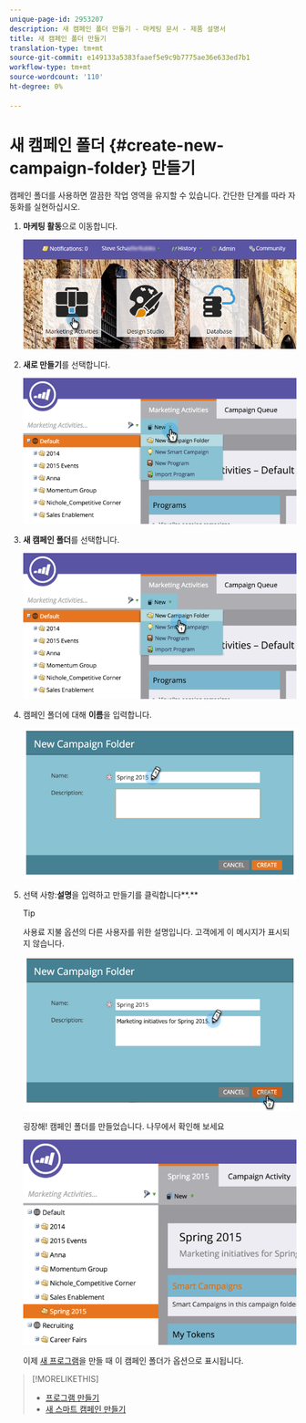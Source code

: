 ```yaml
---
unique-page-id: 2953207
description: 새 캠페인 폴더 만들기 - 마케팅 문서 - 제품 설명서
title: 새 캠페인 폴더 만들기
translation-type: tm+mt
source-git-commit: e149133a5383faaef5e9c9b7775ae36e633ed7b1
workflow-type: tm+mt
source-wordcount: '110'
ht-degree: 0%

---
```



# 새 캠페인 폴더 {#create-new-campaign-folder} 만들기

캠페인 폴더를 사용하면 깔끔한 작업 영역을 유지할 수 있습니다. 간단한 단계를 따라 자동화를 실현하십시오.

1. **마케팅 활동**&#x200B;으로 이동합니다.

   ![](assets/login-marketing-activities.png)

1. **새로 만들기**&#x200B;를 선택합니다.

   ![](assets/image2015-2-25-7-3a57-3a18.png)

1. **새 캠페인 폴더**&#x200B;를 선택합니다.

   ![](assets/image2015-2-25-7-3a58-3a15.png)

1. 캠페인 폴더에 대해 **이름**&#x200B;을 입력합니다.

   ![](assets/image2015-2-25-8-3a0-3a20.png)

1. 선택 사항:**설명**&#x200B;을 입력하고 만들기를 클릭합니다**.**

   >[!TIP]
   >
   >사용료 지불 옵션의 다른 사용자를 위한 설명입니다. 고객에게 이 메시지가 표시되지 않습니다.

   ![](assets/image2015-2-25-8-3a9-3a3.png)

   굉장해! 캠페인 폴더를 만들었습니다. 나무에서 확인해 보세요

   ![](assets/image2015-2-25-8-3a10-3a29.png)

   이제 [새 프로그램](../../../product-docs/core-marketo-concepts/programs/creating-programs/create-a-program.md)을 만들 때 이 캠페인 폴더가 옵션으로 표시됩니다.

>[!MORELIKETHIS]
>
>* [프로그램 만들기](../../../product-docs/core-marketo-concepts/programs/creating-programs/create-a-program.md)
>* [새 스마트 캠페인 만들기](../../../product-docs/core-marketo-concepts/smart-campaigns/creating-a-smart-campaign/create-a-new-smart-campaign.md)

>



